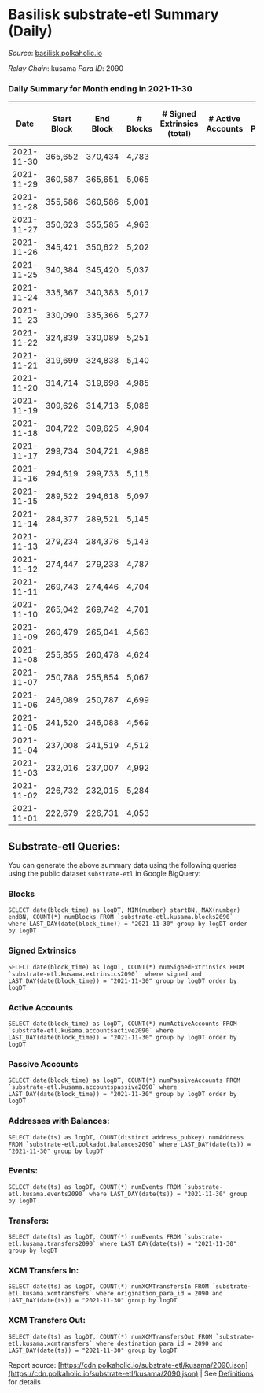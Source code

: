 # Basilisk substrate-etl Summary (Daily)

_Source_: [basilisk.polkaholic.io](https://basilisk.polkaholic.io)

*Relay Chain*: kusama
*Para ID*: 2090



### Daily Summary for Month ending in 2021-11-30


| Date | Start Block | End Block | # Blocks | # Signed Extrinsics (total) | # Active Accounts | # Passive | # New | # Addresses with Balances | # Events | # Transfers | # XCM Transfers In | # XCM Transfers Out | Issues | 
| ---- | ----------- | --------- | -------- | --------------------------- | ----------------- | --------- | ----- | ------------------------- | -------- | ----------- | ------------------ | ------------------- | ------ |
| 2021-11-30 | 365,652 | 370,434 | 4,783 |  |  |  |  | 7 | 9,573 |   |   |   |  |
| 2021-11-29 | 360,587 | 365,651 | 5,065 |  |  |  |  | 7 | 10,134 |   |   |   |  |
| 2021-11-28 | 355,586 | 360,586 | 5,001 |  |  |  |  | 7 | 10,006 |   |   |   |  |
| 2021-11-27 | 350,623 | 355,585 | 4,963 |  |  |  |  | 7 | 9,931 |   |   |   |  |
| 2021-11-26 | 345,421 | 350,622 | 5,202 |  |  |  |  | 7 | 10,412 |   |   |   |  |
| 2021-11-25 | 340,384 | 345,420 | 5,037 |  |  |  |  | 7 | 10,078 |   |   |   |  |
| 2021-11-24 | 335,367 | 340,383 | 5,017 |  |  |  |  | 7 | 10,038 |   |   |   |  |
| 2021-11-23 | 330,090 | 335,366 | 5,277 |  |  |  |  | 7 | 10,558 |   |   |   |  |
| 2021-11-22 | 324,839 | 330,089 | 5,251 |  |  |  |  | 7 | 10,507 |   |   |   |  |
| 2021-11-21 | 319,699 | 324,838 | 5,140 |  |  |  |  | 7 | 10,287 |   |   |   |  |
| 2021-11-20 | 314,714 | 319,698 | 4,985 |  |  |  |  | 7 | 9,974 |   |   |   |  |
| 2021-11-19 | 309,626 | 314,713 | 5,088 |  |  |  |  | 7 | 10,180 |   |   |   |  |
| 2021-11-18 | 304,722 | 309,625 | 4,904 |  |  |  |  | 7 | 9,813 |   |   |   |  |
| 2021-11-17 | 299,734 | 304,721 | 4,988 |  |  |  |  | 7 | 9,984 |   |   |   |  |
| 2021-11-16 | 294,619 | 299,733 | 5,115 |  |  |  |  | 7 | 10,234 |   |   |   |  |
| 2021-11-15 | 289,522 | 294,618 | 5,097 |  |  |  |  | 7 | 10,198 |   |   |   |  |
| 2021-11-14 | 284,377 | 289,521 | 5,145 |  |  |  |  | 7 | 10,295 |   |   |   |  |
| 2021-11-13 | 279,234 | 284,376 | 5,143 |  |  |  |  | 7 | 10,293 |   |   |   |  |
| 2021-11-12 | 274,447 | 279,233 | 4,787 |  |  |  |  | 7 | 9,578 |   |   |   |  |
| 2021-11-11 | 269,743 | 274,446 | 4,704 |  |  |  |  | 7 | 9,412 |   |   |   |  |
| 2021-11-10 | 265,042 | 269,742 | 4,701 |  |  |  |  | 7 | 9,406 |   |   |   |  |
| 2021-11-09 | 260,479 | 265,041 | 4,563 |  |  |  |  | 7 | 9,129 |   |   |   |  |
| 2021-11-08 | 255,855 | 260,478 | 4,624 |  |  |  |  | 7 | 9,255 |   |   |   |  |
| 2021-11-07 | 250,788 | 255,854 | 5,067 |  |  |  |  | 7 | 10,140 |   |   |   |  |
| 2021-11-06 | 246,089 | 250,787 | 4,699 |  |  |  |  | 7 | 9,401 |   |   |   |  |
| 2021-11-05 | 241,520 | 246,088 | 4,569 |  |  |  |  | 7 | 9,142 |   |   |   |  |
| 2021-11-04 | 237,008 | 241,519 | 4,512 |  |  |  |  | 7 | 9,031 |   |   |   |  |
| 2021-11-03 | 232,016 | 237,007 | 4,992 |  |  |  |  | 7 | 9,988 |   |   |   |  |
| 2021-11-02 | 226,732 | 232,015 | 5,284 |  |  |  |  | 7 | 10,573 |   |   |   |  |
| 2021-11-01 | 222,679 | 226,731 | 4,053 |  |  |  |  | 7 | 8,109 |   |   |   |  |

## Substrate-etl Queries:
You can generate the above summary data using the following queries using the public dataset `substrate-etl` in Google BigQuery:


### Blocks
```
SELECT date(block_time) as logDT, MIN(number) startBN, MAX(number) endBN, COUNT(*) numBlocks FROM `substrate-etl.kusama.blocks2090`  where LAST_DAY(date(block_time)) = "2021-11-30" group by logDT order by logDT
```


### Signed Extrinsics
```
SELECT date(block_time) as logDT, COUNT(*) numSignedExtrinsics FROM `substrate-etl.kusama.extrinsics2090`  where signed and LAST_DAY(date(block_time)) = "2021-11-30" group by logDT order by logDT
```


### Active Accounts
```
SELECT date(block_time) as logDT, COUNT(*) numActiveAccounts FROM `substrate-etl.kusama.accountsactive2090` where LAST_DAY(date(block_time)) = "2021-11-30" group by logDT order by logDT
```


### Passive Accounts
```
SELECT date(block_time) as logDT, COUNT(*) numPassiveAccounts FROM `substrate-etl.kusama.accountspassive2090` where LAST_DAY(date(block_time)) = "2021-11-30" group by logDT order by logDT
```


### Addresses with Balances:
```
SELECT date(ts) as logDT, COUNT(distinct address_pubkey) numAddress FROM `substrate-etl.polkadot.balances2090` where LAST_DAY(date(ts)) = "2021-11-30" group by logDT
```


### Events:
```
SELECT date(ts) as logDT, COUNT(*) numEvents FROM `substrate-etl.kusama.events2090` where LAST_DAY(date(ts)) = "2021-11-30" group by logDT
```


### Transfers:
```
SELECT date(ts) as logDT, COUNT(*) numEvents FROM `substrate-etl.kusama.transfers2090` where LAST_DAY(date(ts)) = "2021-11-30" group by logDT
```


### XCM Transfers In:
```
SELECT date(ts) as logDT, COUNT(*) numXCMTransfersIn FROM `substrate-etl.kusama.xcmtransfers` where origination_para_id = 2090 and LAST_DAY(date(ts)) = "2021-11-30" group by logDT
```


### XCM Transfers Out:
```
SELECT date(ts) as logDT, COUNT(*) numXCMTransfersOut FROM `substrate-etl.kusama.xcmtransfers` where destination_para_id = 2090 and LAST_DAY(date(ts)) = "2021-11-30" group by logDT
```



Report source: [https://cdn.polkaholic.io/substrate-etl/kusama/2090.json](https://cdn.polkaholic.io/substrate-etl/kusama/2090.json) | See [Definitions](/DEFINITIONS.md) for details
